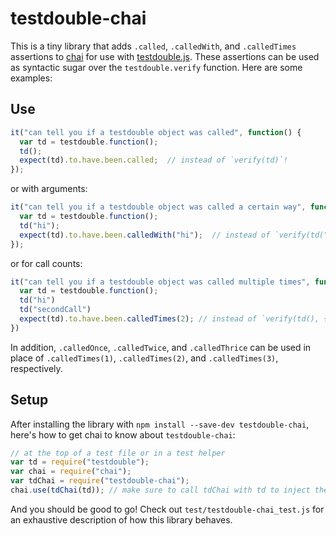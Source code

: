 # testdouble-chai

This is a tiny library that adds `.called`, `.calledWith`, and `.calledTimes` assertions to
[chai](http://chaijs.com/) for use with
[testdouble.js](https://github.com/testdouble/testdouble.js). These assertions
can be used as syntactic sugar over the `testdouble.verify` function. Here are
some examples:

## Use

```javascript
it("can tell you if a testdouble object was called", function() {
  var td = testdouble.function();
  td();
  expect(td).to.have.been.called;  // instead of `verify(td)`!
});
```

or with arguments:

```javascript
it("can tell you if a testdouble object was called a certain way", function() {
  var td = testdouble.function();
  td("hi");
  expect(td).to.have.been.calledWith("hi");  // instead of `verify(td("hi"))`!
});
```

or for call counts:

```javascript 
it("can tell you if a testdouble object was called multiple times", function() {
  var td = testdouble.function();
  td("hi")
  td("secondCall")
  expect(td).to.have.been.calledTimes(2); // instead of `verify(td(), { ignoreExtraArgs: true, times: 2 })`
})
```

In addition, `.calledOnce`, `.calledTwice`, and `.calledThrice` can be used 
in place of `.calledTimes(1)`, `.calledTimes(2)`, and `.calledTimes(3)`, 
respectively.

## Setup

After installing the library with `npm install --save-dev testdouble-chai`,
here's how to get chai to know about `testdouble-chai`:

```javascript
// at the top of a test file or in a test helper
var td = require("testdouble");
var chai = require("chai");
var tdChai = require("testdouble-chai");
chai.use(tdChai(td)); // make sure to call tdChai with td to inject the dependency
```

And you should be good to go! Check out `test/testdouble-chai_test.js` for an
exhaustive description of how this library behaves.
